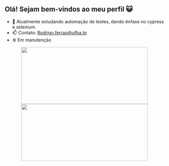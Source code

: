 ## Olá! Sejam bem-vindos ao meu perfil 😺

- 🌱 Atualmente estudando automação de testes, dando ênfase no cypress e selenium.
- 📫 Contato: Rodrigo.ferrao@ufba.br
- ⚙  Em manutenção


<div align="center">
<a href="https://github.com/RodrigoFerrao">
<img height="180em" width="400em" src="https://github-readme-stats.vercel.app/api?username=RodrigoFerrao&show_icons=false&theme=merko&include_all_commits=true&count_private=true"/>
  <img height="180em" width="400em" src="https://github-readme-stats.vercel.app/api/top-langs/?username=RodrigoFerrao&langs_count=7&theme=merko"/>
</div>
